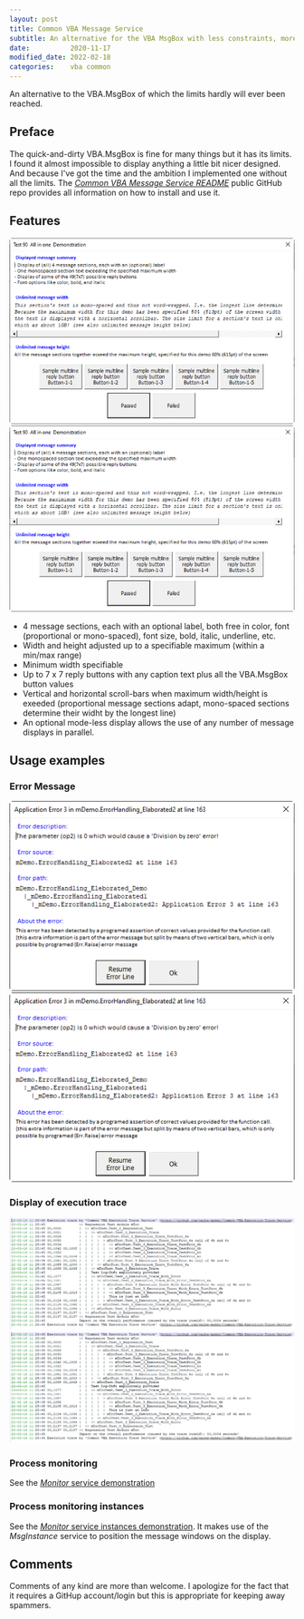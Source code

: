 ```yaml
---
layout: post
title: Common VBA Message Service
subtitle: An alternative for the VBA MsgBox with less constraints, more options, and a better display
date:          2020-11-17
modified_date: 2022-02-18
categories:    vba common
---
```

An alternative to the VBA.MsgBox of which the limits hardly will ever been reached.
<!--more-->
## Preface
The quick-and-dirty VBA.MsgBox is fine for many things but it has its limits. I found it almost impossible to display anything a little bit nicer designed. And because I've got the time and the ambition I implemented one without all the limits. The _[Common VBA Message Service README][1]_ public GitHub repo provides all information on how to install and use it. 

## Features
![](../Assets/CommMsgServiceDemo.png)
![](/Assets/CommMsgServiceDemo.png)
- 4 message sections, each with an optional label, both free in color, font (proportional or mono-spaced), font size, bold, italic, underline, etc.
- Width and height adjusted up to a specifiable maximum (within a min/max range)
- Minimum width specifiable
- Up to 7 x 7 reply buttons with any caption text plus all the VBA.MsgBox button values
- Vertical and horizontal scroll-bars when maximum width/height is exeeded (proportional message sections adapt, mono-spaced sections determine their widht by the longest line)
- An optional mode-less display allows the use of any number of message displays in parallel.

## Usage examples
### Error Message
![](../Assets/ErrMsgWithDebuggingOption.png)
![](/Assets/ErrMsgWithDebuggingOption.png)

### Display of execution trace
![](../Assets/ExecutionTrace.png)
![](/Assets/ExecutionTrace.png)

### Process monitoring
See the [_Monitor_ service demonstration][2]

### Process monitoring instances
See the [_Monitor_ service instances demonstration][3]. It makes use of the _MsgInstance_ service to position the message windows on the display. 


## Comments
Comments of any kind are more than welcome. I apologize for the fact that it requires a GitHup account/login but this is appropriate for keeping away spammers.


[1]:https://github.com/warbe-maker/Common-VBA-Message-Service/blob/master/README.md
[2]:https://github.com/warbe-maker/Common-VBA-Message-Service/blob/master/README.md#monitor-service-demonstration
[3]:https://github.com/warbe-maker/Common-VBA-Message-Service/blob/master/README.md#demo-of-the-monitor-service-using-the-msginstance-service
